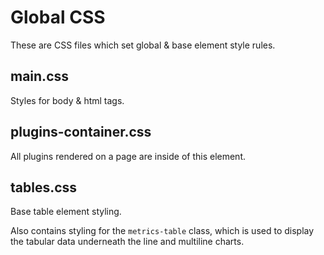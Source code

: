 # Global CSS

These are CSS files which set global & base element style rules.

## main.css

Styles for body & html tags.

## plugins-container.css

All plugins rendered on a page are inside of this element.

## tables.css

Base table element styling.

Also contains styling for the `metrics-table` class, which is used to display the tabular data underneath the line and multiline charts.
